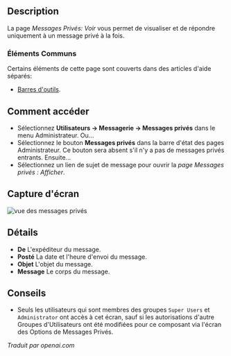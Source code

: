 <!-- Filename: Help4.x:Private_Messages:_Read  / Display title: Messages Privés : Voir  -->

## Description

La page *Messages Privés: Voir* vous permet de visualiser et de répondre uniquement à un message privé à la fois.

### Éléments Communs

Certains éléments de cette page sont couverts dans des articles d'aide séparés:

* [Barres d'outils](jdocmanual?article=help/common-elements/toolbars).

## Comment accéder

- Sélectionnez **Utilisateurs → Messagerie → Messages privés** dans le menu Administrateur. Ou...
- Sélectionnez le bouton **Messages privés** dans la barre d'état des pages Administrateur. Ce bouton sera absent s'il n'y a pas de messages privés entrants. Ensuite...
- Sélectionnez un lien de sujet de message pour ouvrir la *page Messages privés : Afficher*.

## Capture d'écran

![vue des messages privés](../../../fr/images/private-messages/private-messages-view.png)

## Détails

- **De** L'expéditeur du message.
- **Posté** La date et l'heure d'envoi du message.
- **Objet** L'objet du message.
- **Message** Le corps du message.

## Conseils

- Seuls les utilisateurs qui sont membres des groupes `Super Users` et `Administrator` ont accès à cet écran, sauf si les autorisations d'autre Groupes d'Utilisateurs ont été modifiées pour ce composant via l'écran des Options de Messages Privés.

*Traduit par openai.com*

